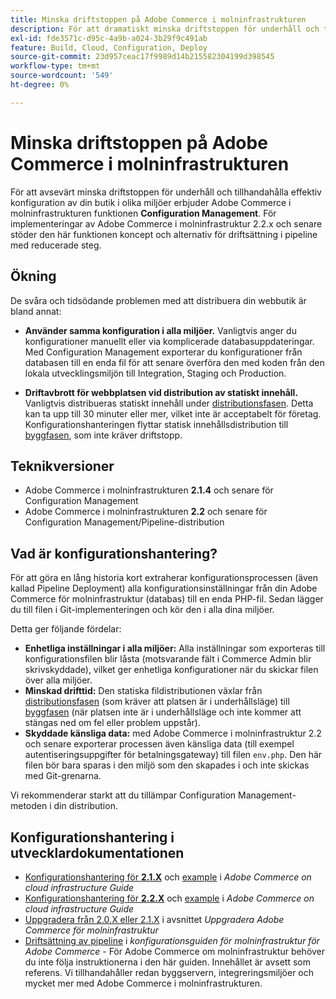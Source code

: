 ```yaml
---
title: Minska driftstoppen på Adobe Commerce i molninfrastrukturen
description: För att dramatiskt minska driftstoppen för underhåll och tillhandahålla effektiv konfigurering av din butik i olika miljöer erbjuder Adobe Commerce i molninfrastrukturen funktionen **Configuration Management**. För implementeringar av Adobe Commerce i molninfrastruktur 2.2.x och senare stöder den här funktionen koncept och alternativ för driftsättning i pipeline med reducerade steg.
exl-id: fde3571c-d95c-4a9b-a024-3b29f9c491ab
feature: Build, Cloud, Configuration, Deploy
source-git-commit: 23d957ceac17f9989d14b215582304199d398545
workflow-type: tm+mt
source-wordcount: '549'
ht-degree: 0%

---
```


# Minska driftstoppen på Adobe Commerce i molninfrastrukturen

För att avsevärt minska driftstoppen för underhåll och tillhandahålla effektiv konfiguration av din butik i olika miljöer erbjuder Adobe Commerce i molninfrastrukturen funktionen **Configuration Management**. För implementeringar av Adobe Commerce i molninfrastruktur 2.2.x och senare stöder den här funktionen koncept och alternativ för driftsättning i pipeline med reducerade steg.

## Ökning

De svåra och tidsödande problemen med att distribuera din webbutik är bland annat:

* **Använder samma konfiguration i alla miljöer.** Vanligtvis anger du konfigurationer manuellt eller via komplicerade databasuppdateringar. Med Configuration Management exporterar du konfigurationer från databasen till en enda fil för att senare överföra den med koden från den lokala utvecklingsmiljön till Integration, Staging och Production.

* **Driftavbrott för webbplatsen vid distribution av statiskt innehåll.** Vanligtvis distribueras statiskt innehåll under [distributionsfasen](https://experienceleague.adobe.com/sv/docs/commerce-cloud-service/user-guide/develop/deploy/process#deploy-phase-deploy-phase). Detta kan ta upp till 30 minuter eller mer, vilket inte är acceptabelt för företag. Konfigurationshanteringen flyttar statisk innehållsdistribution till [byggfasen](https://experienceleague.adobe.com/sv/docs/commerce-cloud-service/user-guide/develop/deploy/process#build-phase-build-phase), som inte kräver driftstopp.

## Teknikversioner

* Adobe Commerce i molninfrastrukturen **2.1.4** och senare för Configuration Management
* Adobe Commerce i molninfrastrukturen **2.2** och senare för Configuration Management/Pipeline-distribution

## Vad är konfigurationshantering?

För att göra en lång historia kort extraherar konfigurationsprocessen (även kallad Pipeline Deployment) alla konfigurationsinställningar från din Adobe Commerce för molninfrastruktur (databas) till en enda PHP-fil. Sedan lägger du till filen i Git-implementeringen och kör den i alla dina miljöer.

Detta ger följande fördelar:

* **Enhetliga inställningar i alla miljöer:** Alla inställningar som exporteras till konfigurationsfilen blir låsta (motsvarande fält i Commerce Admin blir skrivskyddade), vilket ger enhetliga konfigurationer när du skickar filen över alla miljöer.
* **Minskad drifttid:** Den statiska fildistributionen växlar från [distributionsfasen](https://experienceleague.adobe.com/sv/docs/commerce-cloud-service/user-guide/develop/deploy/process#deploy-phase-deploy-phase) (som kräver att platsen är i underhållsläge) till [byggfasen](https://experienceleague.adobe.com/sv/docs/commerce-cloud-service/user-guide/develop/deploy/process#build-phase-build-phase) (när platsen inte är i underhållsläge och inte kommer att stängas ned om fel eller problem uppstår).
* **Skyddade känsliga data:** med Adobe Commerce i molninfrastruktur 2.2 och senare exporterar processen även känsliga data (till exempel autentiseringsuppgifter för betalningsgateway) till filen `env.php`. Den här filen bör bara sparas i den miljö som den skapades i och inte skickas med Git-grenarna.

Vi rekommenderar starkt att du tillämpar Configuration Management-metoden i din distribution.

## Konfigurationshantering i utvecklardokumentationen

* [Konfigurationshantering för **2.1.X**](https://experienceleague.adobe.com/docs/commerce-cloud-service/user-guide/configure-store/store-settings.html?lang=sv-SE) och [example](https://experienceleague.adobe.com/docs/commerce-cloud-service/user-guide/configure-store/store-settings.html?lang=sv-SE) i *Adobe Commerce on cloud infrastructure Guide*
* [Konfigurationshantering för **2.2.X**](https://experienceleague.adobe.com/docs/commerce-cloud-service/user-guide/configure-store/store-settings.html?lang=sv-SE) och [example](https://experienceleague.adobe.com/docs/commerce-cloud-service/user-guide/configure-store/store-settings.html?lang=sv-SE) i *Adobe Commerce on cloud infrastructure Guide*
* [Uppgradera från 2.0.X eller 2.1.X](https://experienceleague.adobe.com/docs/commerce-cloud-service/user-guide/develop/upgrade/commerce-version.html?lang=sv-SE#upgrade-from-older-versions) i avsnittet *Uppgradera Adobe Commerce för molninfrastruktur*
* [Driftsättning av pipeline](https://experienceleague.adobe.com/docs/commerce-operations/configuration-guide/deployment/overview.html?lang=sv-SE) i *konfigurationsguiden för molninfrastruktur för Adobe Commerce* - För Adobe Commerce om molninfrastruktur behöver du inte följa instruktionerna i den här guiden. Innehållet är avsett som referens. Vi tillhandahåller redan byggservern, integreringsmiljöer och mycket mer med Adobe Commerce i molninfrastrukturen.
